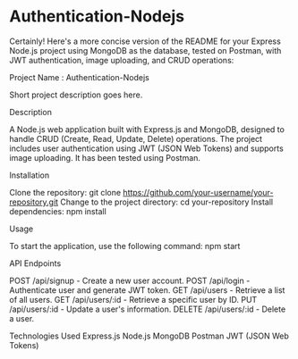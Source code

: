 # Authentication-Nodejs

Certainly! Here's a more concise version of the README for your Express Node.js project using MongoDB as the database, tested on Postman, with JWT authentication, image uploading, and CRUD operations:

Project Name : Authentication-Nodejs

Short project description goes here.


Description

A Node.js web application built with Express.js and MongoDB, designed to handle CRUD (Create, Read, Update, Delete) operations. The project includes user authentication using JWT (JSON Web Tokens) and supports image uploading. It has been tested using Postman.

Installation

Clone the repository: git clone https://github.com/your-username/your-repository.git
Change to the project directory: cd your-repository
Install dependencies: npm install

Usage

To start the application, use the following command: npm start

API Endpoints

POST /api/signup - Create a new user account.
POST /api/login - Authenticate user and generate JWT token.
GET /api/users - Retrieve a list of all users.
GET /api/users/:id - Retrieve a specific user by ID.
PUT /api/users/:id - Update a user's information.
DELETE /api/users/:id - Delete a user.

Technologies Used
Express.js
Node.js
MongoDB
Postman
JWT (JSON Web Tokens)

